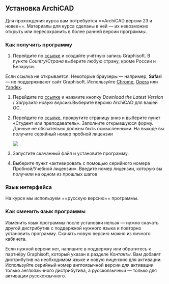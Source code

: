 ## Установка ArchiCAD

Для прохождения курса вам потребуется ==ArchiCAD версии 23 и новее==. Материалы для курса сделаны в ней — их невозможно открыть или пересохранить в более ранней версии программы. 

### Как получить программу

1. Перейдите по [ссылке](https://graphisoftid.graphisoft.com/?app=GRAPHISOFT#/register/3/https%3A%2F%2Fgraphisoft.com%2Fru%2Ftry-archicad) и создайте учётную запись Graphisoft. В пункте *Country*/*Страна* выберите любую страну, кроме России и Беларуси.

Если ссылка не открывается: 
Некоторые браузеры — например, **Safari** — не поддерживают сайт Graphisoft. Используйте [Chrome](https://www.google.com/intl/ru_ru/chrome/), [Opera](https://www.opera.com/ru) или [Yandex](https://browser.yandex.ru). 

1. Перейдите по [ссылке](https://graphisoft.com/ru/resources-and-support/downloads?localization=RUS&type=AC&version=25) и нажмите кнопку *Download the Latest Version* / *Загрузите новую версию*.Выберите версию ArchiCAD для вашей ОС. 

2. Перейдите по [ссылке](https://graphisoft.com/ru/try-archicad), прокрутите страницу вниз и выберите пункт «Студент или преподаватель». Заполните открывшуюся форму. Данные не обязательно должны быть осмысленными. На выходе вы получите серийный номер пробной лицензии
    
    ![](/img/ARC_56/Install.png#bordered)
    
3.  Запустите скачанный файл и установите программу.

4. Выберите пункт «активировать с помощью серийного номера Пробной/Учебной лицензии». Введите номер лицензии, которую вы получили на одном из прошлых шагов

### Язык интерфейса

На курсе мы используем ==русскую версию== программы.

### Как сменить язык программы

Изменить язык программы после установки нельзя — нужно скачать другой дистрибутив с поддержкой нужного языка и повторно установить программу. Скачать новую версию можно из личного кабинета. 

Если нужной версии нет, напишите в поддержку или обратитесь к партнёру Graphisoft, который указан в разделе *Контакты*. Вам добавят дистрибутив на необходимом языке и новую лицензию для активации. Используйте серийный номер англоязычной версии для активации только англоязычного дистрибутива, а русскоязычный — только для активации русскоязычного.